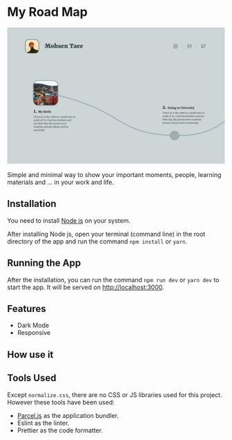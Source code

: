 # My Road Map

![Preview Image](images/screenshot.png?raw=true "Preview Image")

Simple and minimal way to show your important moments, people, learning materials and ... in your work and life.

## Installation

You need to install [Node js](https://nodejs.org/) on your system.

After installing Node js, open your terminal (command line) in the root directory of the app and run the command `npm install` or `yarn`.

## Running the App

After the installation, you can run the command `npm run dev` or `yarn dev` to start the app. It will be served on [http://localhost:3000](http://localhost:3000).

## Features
* Dark Mode
* Responsive

## How use it

## Tools Used

Except `normalize.css`, there are no CSS or JS libraries used for this project. However these tools have been used:

- [Parcel.js](https://parceljs.org/) as the application bundler.
- Eslint as the linter.
- Prettier as the code formatter.